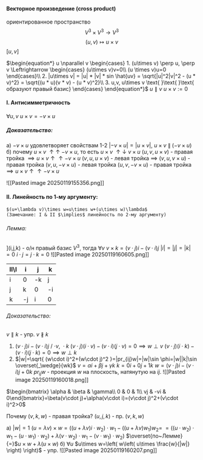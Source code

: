#### Векторное произведение (cross product)
ориентированное пространство
$$V^3\times V^3 \to V^3$$$$(u,v)\mapsto u\times v$$
										$[u,v]$

$\begin{equation*} u \nparallel v \begin{cases} 1. (u\times v) \perp u, \perp v \Leftrightarrow \begin{cases} (u\times v)v=0\\ (u \times v)u=0 \end{cases}\\ 2. |u\times v| = |u| * |v| * sin \hat{uv} = \sqrt{|u|^2|v|^2 - (u * v)^2} = \sqrt{(u * u)(v * v) - (u * v)^2}\\ 3. u,v, u\times v \text{ }\text{ }\text{ образуют правый базис} \end{cases} \end{equation*}$
$u \parallel v$    $u\times v := 0$

#### I. Антисимметричность 
$\forall u,v$   $u\times v = -v\times u$
##### Доказательство:
a) $-v\times u$  удовлетворяет свойствам 1-2
$|-v\times u| = |u\times v|$,    $u\times v$  $\parallel$  $(-v\times u)$
б) почему $u\times v$  $\uparrow\uparrow$ $-v\times u$, то есть $u\times v$  $\uparrow\downarrow$  $v\times u$
$(u,v,u \times v$) - правая тройка $\implies u\times v\uparrow\uparrow-v\times u$
$(v,u,u \times v$) - левая тройка $\implies$ $(v, u, v\times u )$ - правая тройка
$(v,u,-v\times u)$ - левая тройка 
$(u,v,-v \times u$) - правая тройка $\implies u\times v\uparrow\uparrow-v\times u$

![[Pasted image 20250119155356.png]]

#### II. Линейность по 1-му аргументу: 
	$(u+\lambda v)\times w=u\times w+(u\times w)\lambda$
	(Замечание: I & II $\implies$ линейность по 2-му аргументу)

###### Лемма:
](i,j,k) - о/н правый базис $V^3$, тогда $\forall v$   $v\times k=(v\cdot j )i-(v\cdot i)j$
$|i|=|j|=|k|=0$
$i\cdot j=j\cdot k=0$
![[Pasted image 20250119160605.png]]

| II\I | i   | j   | k   |
| ---- | --- | --- | --- |
| i    | 0   | -k  | j   |
| j    | k   | 0   | -i  |
| k    | -j  | i   | 0   |
###### Доказательство: 
$v\parallel k$ - упр.
$v\nparallel k$
1) $(v\cdot j)i-(v\cdot i)j$   / $\cdot v,~\cdot k$
	$(v\cdot j)(i\cdot v)-(v\cdot i)(j\cdot v)=0\implies w \perp v$
	$(v\cdot j)(i\cdot k)-(v\cdot i)(j\cdot k)=0\implies w \perp k$
2) $|w|=\sqrt{ (w\cdot i)^2+(w\cdot j)^2 }=|pr_{ij}w|=|w|\sin \phi=|w||k|\sin \overset{_\wedge}{wk}$
	$v=\alpha{i}+\beta{j}+\gamma{k}$
	$k=0i+0j+1k$
	$w=(v\cdot j)i-(v\cdot i)j+0k$
	$pr_{ij}w$ - проекция $w$ на плоскость, натянутую на $ij$.
![[Pasted image 20250119160018.png]]


$\begin{bmatrix} \alpha & \beta & \gamma\\ 0 & 0 & 1\\ vj & -vi & 0\end{bmatrix}=\beta(v\cdot j)+\alpha(v\cdot i)=(v\cdot j)^2+(v\cdot i)^2>0$

 Почему $(v,k,w)$ - правая тройка?
 $(u,j,k)$ - пр. $(v,k,w)$

а) $|w|=1$
$(u=\lambda v)\times w=((u+\lambda v)i\cdot w_{2})\cdot w_{1}-((u+\lambda v)w_{1})w_{2}=$
$=((u\cdot w_{2})\cdot w_{1}-(u\cdot w_{1})\cdot w_{2})+\lambda(v\cdot w_{2})\cdot w_{1}-(v\cdot w_{1})\cdot w_{2})$ $\overset{по~Лемме}{=}$$u\times w+\lambda(u\times w)$
б) $\forall u$     $u\times w=\left( w\left( u\times \frac{w}{|w|} \right) \right)$ - упр.
![[Pasted image 20250119160207.png]]